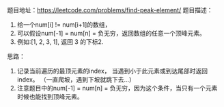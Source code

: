 题目地址：https://leetcode.com/problems/find-peak-element/
题目描述：
1. 给一个num[i] != num[i+1]的数组，
2. 可以假设num[-1] = num[n] = 负无穷，返回数组的任意一个顶峰元素。
3. 例如:[1, 2, 3, 1], 返回 3 的下标2.

思路：
1. 记录当前遍历的最顶元素的index， 当遇到小于此元素或到达尾部时返回index。
（一直爬坡，遇到下坡就跳下去...）
2. 注意题目中的num[-1] = num[n] = 负无穷，因为这个条件，当只有一个元素时候也能找到顶峰元素。
